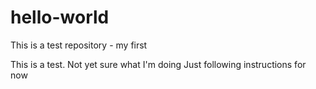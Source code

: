 # hello-world
This is a test repository - my first

This is a test. Not yet sure what I'm doing
Just following instructions for now
